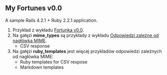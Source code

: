 ## My Fortunes v0.0

A sample Rails 4.2.1 + Ruby 2.2.1 application.

1. Przykład z wykładu [Fortunka v0.0](http://wbzyl.inf.ug.edu.pl/rails4/fortunka0).
1. Na gałęzi **mime_types** są przykłady z wykładu
   [Odpowiedzi zależne od nagłówka MIME](http://wbzyl.inf.ug.edu.pl/rails4/respond_to).
   - CSV response
1. Na gałęzi **ruby_templates** jest więcej przykładów
   odpowiedzi zależnych od nagłówka MIME:
   - Ruby templates for CSV respose
   - Markdown templates
